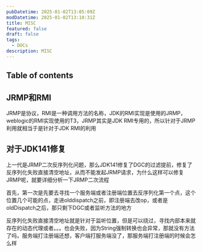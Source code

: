 ```yaml
---
pubDatetime: 2025-01-02T13:05:09Z
modDatetime: 2025-01-02T13:10:31Z
title: MISC
featured: false
draft: false
tags:
  - DOCs
description: MISC
---
```


## Table of contents

## JRMP和RMI

JRMP是协议，RMI是一种调用方法的名称，JDK的RMI实现是使用的JRMP，weblogic的RMI实现使用的T3，JRMP其实是JDK RMI专用的，所以针对于JRMP利用就相当于是针对于JDK RMI的利用



## 对于JDK141修复

上一代是JRMP二次反序列化问题，那么JDK141修复了DGC的过滤提前，修复了反序列化失败直接清空地址，从而不能发起JRMP请求，为什么这样可以修复JRMP呢，就要详细分析一下JRMP二次流程

首先，第一次是先要去寻找一个服务端或者注册端位置去反序列化第一个点，这个位置几个可能的点，走进olddispatch之前，即注册端去改op，或者是oldDispatch之后，那只剩下DGC或者监听方法的地方

反序列化失败直接清空地址就是针对于监听位置，但是可以绕过，寻找内部本来就存在的动态代理或者。。。也会失败，因为String强制转换也会异常，那就没有方法了吗，服务端打注册端还想，客户端打服务端没了，那服务端打注册端的时候会怎么样
